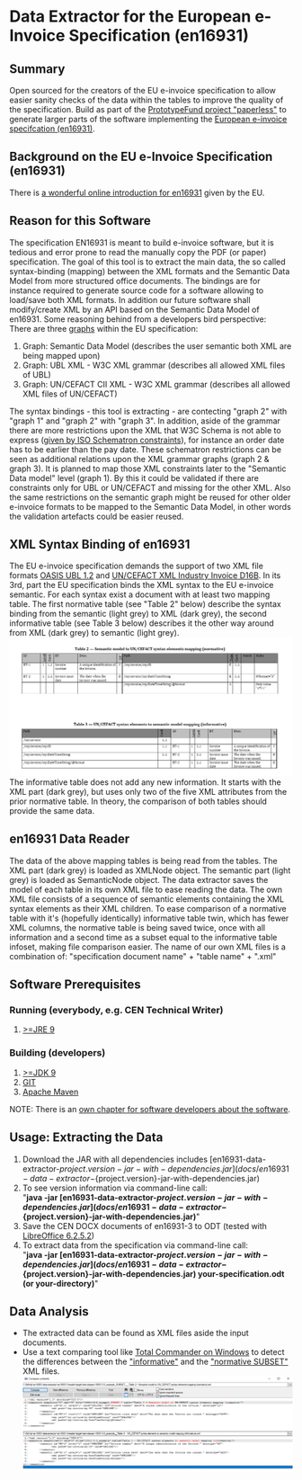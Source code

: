 # Data Extractor for the European e-Invoice Specification (en16931)
## Summary
Open sourced for the creators of the EU e-invoice specification to allow easier sanity checks of the data within the tables to improve the quality of the specification.
Build as part of the [PrototypeFund project "paperless"](https://prototypefund.de/project/papierloser-alltag/) to generate larger parts of the software implementing the [European e-invoice specifcation (en16931)](https://invoice.fans/en/en16931-en/).

## Background on the EU e-Invoice Specification (en16931)
There is [a wonderful online introduction for en16931](https://ec.europa.eu/cefdigital/wiki/display/CEFDIGITAL/Compliance+with+eInvoicing+standard) given by the EU.

## Reason for this Software
The specification EN16931 is meant to build e-invoice software, but it is tedious and error prone to read the manually copy the PDF (or paper) specification.
The goal of this tool is to extract the main data, the so called syntax-binding (mapping) between the XML formats and the Semantic Data Model from more structured office documents. The bindings are for instance required to generate source code for a software allowing to load/save both XML formats. In addition our future software shall modify/create XML by an API based on the Semantic Data Model of en16931.
Some reasoning behind from a developers bird perspective:
<br/>There are three [graphs](https://en.wikipedia.org/wiki/Seven_Bridges_of_K%C3%B6nigsberg) within the EU specification:
1. Graph: Semantic Data Model (describes the user semantic both XML are being mapped upon)
2. Graph: UBL XML - W3C XML grammar (describes all allowed XML files of UBL)
3. Graph: UN/CEFACT CII XML - W3C XML grammar (describes all allowed XML files of UN/CEFACT)

The syntax bindings - this tool is extracting - are contecting "graph 2" with "graph 1" and "graph 2" with "graph 3".
In addition, aside of the grammar there are more restrictions upon the XML that W3C Schema is not able to express ([given by ISO Schematron constraints](https://github.com/CenPC434/validation)), for instance an order date has to be earlier than the pay date.
These schematron restrictions can be seen as additional relations upon the XML grammar graphs (graph 2 & graph 3).
It is planned to map those XML constraints later to the "Semantic Data model" level (graph 1). By this it could be validated if there are constraints only for UBL or UN/CEFACT and missing for the other XML.
Also the same restrictions on the semantic graph might be reused for other older e-invoice formats to be mapped to the Semantic Data Model, in other words the validation artefacts could be easier reused.

## XML Syntax Binding of en16931
The EU e-invoice specification demands the support of two XML file formats [OASIS UBL 1.2](http://docs.oasis-open.org/ubl/UBL-2.1.html) and [UN/CEFACT XML Industry Invoice D16B](https://www.unece.org/cefact/xml_schemas/index).
In its 3rd, part the EU specification binds the XML syntax to the EU e-invoice semantic. For each syntax exist a document with at least two mapping table.
The first normative table (see "Table 2" below) describe the syntax binding from the semantic (light grey) to XML (dark grey), the second informative table (see Table 3 below) describes it the other way around from XML (dark grey) to semantic (light grey).
![Two example tables for UN/CEFACT](docs/resources/3-3-both-tables.png)
The informative table does not add any new information. It starts with the XML part (dark grey), but uses only two of the five XML attributes from the prior normative table.
In theory, the comparison of both tables should provide the same data.

## en16931 Data Reader
The data of the above mapping tables is being read from the tables.
The XML part (dark grey) is loaded as XMLNode object.
The semantic part (light grey) is loaded as SemanticNode object.
The data extractor saves the model of each table in its own XML file to ease reading the data.
The own XML file consists of a sequence of semantic elements containing the XML syntax elements as their XML children.
To ease comparison of a normative table with it's (hopefully identically) informative table twin, which has fewer XML columns, the normative table is being saved twice, once with all information and a second time as a subset equal to the informative table infoset, making file comparison easier.
The name of our own XML files is a combination of: "specification document name" + "table name" + ".xml"

## Software Prerequisites

### Running (everybody, e.g. CEN Technical Writer)
1. [>=JRE 9](https://jdk.java.net/12/)

### Building (developers)
1. [>=JDK 9](https://jdk.java.net/12/)
2. [GIT](https://git-scm.com/)
3. [Apache Maven](https://maven.apache.org/download.cgi?Preferred=ftp://mirror.reverse.net/pub/apache/)

NOTE: There is an [own chapter for software developers about the software](docs/software.md).

## Usage: Extracting the Data
1. Download the JAR with all dependencies includes [en16931-data-extractor-${project.version}-jar-with-dependencies.jar](docs/en16931-data-extractor-${project.version}-jar-with-dependencies.jar)
2. To see version information via command-line call:<br/>"__java -jar [en16931-data-extractor-${project.version}-jar-with-dependencies.jar](docs/en16931-data-extractor-${project.version}-jar-with-dependencies.jar)__"
3. Save the CEN DOCX documents of en16931-3 to ODT (tested with [LibreOffice 6.2.5.2](https://www.libreoffice.org/download/download/))
4. To extract data from the specification via command-line call:<br/>"__java -jar [en16931-data-extractor-${project.version}-jar-with-dependencies.jar](docs/en16931-data-extractor-${project.version}-jar-with-dependencies.jar) your-specification.odt (or your-directory)__"

## Data Analysis
- The extracted data can be found as XML files aside the input documents.
- Use a text comparing tool like [Total Commander on Windows](https://www.ghisler.com/download.htm) to detect the differences between the ["informative"](docs/resources/16931-3-3_example_informative.xml) and the ["normative SUBSET"](docs/resources/16931-3-3_example_SUBSETnormative.xml) XML files.
![In our example only the title is different between the two tables](docs/resources/TotalCommanderComparison.png)
